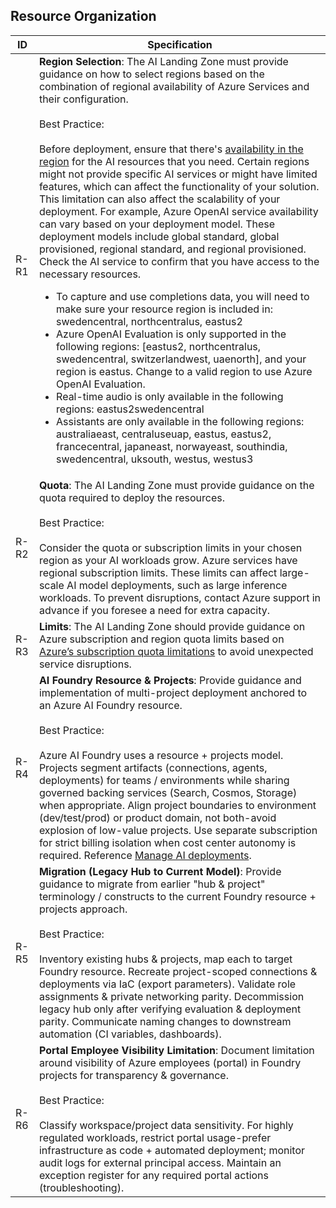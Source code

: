 ## Resource Organization

| ID   | Specification |
|------|--------------|
| R-R1 | **Region Selection**: The AI Landing Zone must provide guidance on how to select regions based on the combination of regional availability of Azure Services and their configuration.<br><br>Best Practice:<br><br>Before deployment, ensure that there's [availability in the region](https://azure.microsoft.com/explore/global-infrastructure/products-by-region/#products-by-region_tab5) for the AI resources that you need. Certain regions might not provide specific AI services or might have limited features, which can affect the functionality of your solution. This limitation can also affect the scalability of your deployment. For example, Azure OpenAI service availability can vary based on your deployment model. These deployment models include global standard, global provisioned, regional standard, and regional provisioned. Check the AI service to confirm that you have access to the necessary resources.<ul><li>To capture and use completions data, you will need to make sure your resource region is included in: swedencentral, northcentralus, eastus2</li><li>Azure OpenAI Evaluation is only supported in the following regions: [eastus2, northcentralus, swedencentral, switzerlandwest, uaenorth], and your region is eastus. Change to a valid region to use Azure OpenAI Evaluation.</li><li>Real-time audio is only available in the following regions: eastus2swedencentral</li><li>Assistants are only available in the following regions: australiaeast, centraluseuap, eastus, eastus2, francecentral, japaneast, norwayeast, southindia, swedencentral, uksouth, westus, westus3</li></ul> |
| R-R2 | **Quota**: The AI Landing Zone must provide guidance on the quota required to deploy the resources.<br><br>Best Practice:<br><br>Consider the quota or subscription limits in your chosen region as your AI workloads grow. Azure services have regional subscription limits. These limits can affect large-scale AI model deployments, such as large inference workloads. To prevent disruptions, contact Azure support in advance if you foresee a need for extra capacity. |
| R-R3 | **Limits**: The AI Landing Zone should provide guidance on Azure subscription and region quota limits based on [Azure’s subscription quota limitations](https://learn.microsoft.com/azure/azure-resource-manager/management/azure-subscription-service-limits) to avoid unexpected service disruptions. |
| R-R4 | **AI Foundry Resource & Projects**: Provide guidance and implementation of multi-project deployment anchored to an Azure AI Foundry resource.<br><br>Best Practice:<br><br>Azure AI Foundry uses a resource + projects model. Projects segment artifacts (connections, agents, deployments) for teams / environments while sharing governed backing services (Search, Cosmos, Storage) when appropriate. Align project boundaries to environment (dev/test/prod) or product domain, not both-avoid explosion of low-value projects. Use separate subscription for strict billing isolation when cost center autonomy is required. Reference [Manage AI deployments](https://learn.microsoft.com/azure/cloud-adoption-framework/scenarios/ai/manage#manage-ai-deployment). |
| R-R5 | **Migration (Legacy Hub to Current Model)**: Provide guidance to migrate from earlier "hub & project" terminology / constructs to the current Foundry resource + projects approach.<br><br>Best Practice:<br><br>Inventory existing hubs & projects, map each to target Foundry resource. Recreate project-scoped connections & deployments via IaC (export parameters). Validate role assignments & private networking parity. Decommission legacy hub only after verifying evaluation & deployment parity. Communicate naming changes to downstream automation (CI variables, dashboards). |
| R-R6 | **Portal Employee Visibility Limitation**: Document limitation around visibility of Azure employees (portal) in Foundry projects for transparency & governance.<br><br>Best Practice:<br><br>Classify workspace/project data sensitivity. For highly regulated workloads, restrict portal usage-prefer infrastructure as code + automated deployment; monitor audit logs for external principal access. Maintain an exception register for any required portal actions (troubleshooting). |
